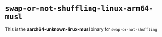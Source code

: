 # `swap-or-not-shuffling-linux-arm64-musl`

This is the **aarch64-unknown-linux-musl** binary for `swap-or-not-shuffling`
